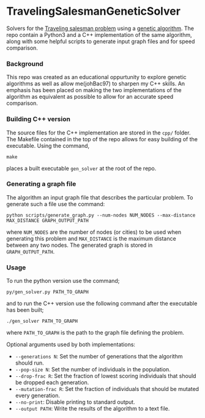 # TravelingSalesmanGeneticSolver

Solvers for the [Traveling salesman
problem](https://en.wikipedia.org/wiki/Travelling_salesman_problem) using a
[genetic algorithm](https://en.wikipedia.org/wiki/Genetic_algorithm). The repo
contain a Python3 and a C++ implementation of the same algorithm, along with
some helpful scripts to generate input graph files and for speed comparison.

### Background

This repo was created as an educational oppurtunity to explore genetic
algorithms as well as allow me(johBac97) to sharpen my C++ skills. An emphasis
has been placed on making the two implementations of the algorithm as
equivalent as possible to allow for an accurate speed comparison. 

### Building C++ version

The source files for the C++ implementation are stored in the `cpp/` folder.
The Makefile contained in the top of the repo allows for easy building of the
executable. Using the command,

``` 
make 
```

places a built executable `gen_solver` at the root of the repo. 

### Generating a graph file 

The algorithm an input graph file that describes the particular problem. To
generate such a file use the command:

```
python scripts/generate_graph.py --num-nodes NUM_NODES --max-distance
MAX_DISTANCE GRAPH_OUTPUT_PATH 
```

where `NUM_NODES` are the number of nodes (or cities) to be used when
generating this problem and `MAX_DISTANCE` is the maximum distance between any
two nodes. The generated graph is stored in `GRAPH_OUTPUT_PATH`.

### Usage

To run the python version use the command;

```
py/gen_solver.py PATH_TO_GRAPH
```

and to run the C++ version use the following command after the executable has been built;

```
./gen_solver PATH_TO_GRAPH
```

where `PATH_TO_GRAPH` is the path to the graph file defining the problem.

Optional arguments used by both implementations:

  - `--generations N`: Set the number of generations that the algorithm should run.
  - `--pop-size N`: Set the number of individuals in the population.
  - `--drop-frac R`: Set the fraction of lowest scoring individuals that should be dropped each generation.
  - `--mutation-frac R`: Set the fraction of individuals that should be mutated every generation.
  - `--no-print`: Disable printing to standard output.
  - `--output PATH`: Write the results of the algorithm to a text file.


